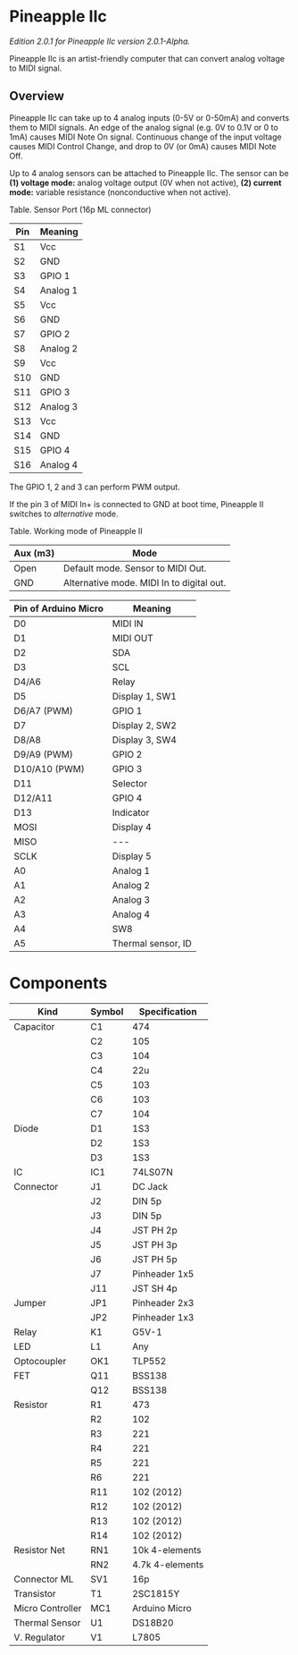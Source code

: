 # Pineapple IIc

_Edition 2.0.1 for Pineapple IIc version 2.0.1-Alpha._

Pineapple IIc is an artist-friendly computer that can convert analog voltage to MIDI signal.

## Overview

Pineapple IIc can take up to 4 analog inputs (0-5V or 0-50mA) and converts them to MIDI signals. An edge of the analog signal (e.g. 0V to 0.1V or 0 to 1mA) causes MIDI Note On signal. Continuous change of the input voltage causes MIDI Control Change, and drop to 0V (or 0mA) causes MIDI Note Off.

Up to 4 analog sensors can be attached to Pineapple IIc. The sensor can be **(1) voltage mode:** analog voltage output (0V when not active), **(2) current mode:** variable resistance (nonconductive when not active).

Table. Sensor Port (16p ML connector)

| Pin | Meaning      |
|-----|--------------|
| S1  | Vcc          |
| S2  | GND          |
| S3  | GPIO 1       |
| S4  | Analog 1     |
| S5  | Vcc          |
| S6  | GND          |
| S7  | GPIO 2       |
| S8  | Analog 2     |
| S9  | Vcc          |
| S10 | GND          |
| S11 | GPIO 3       |
| S12 | Analog 3     |
| S13 | Vcc          |
| S14 | GND          |
| S15 | GPIO 4       |
| S16 | Analog 4     |



The GPIO 1, 2 and 3 can perform PWM output.

If the pin 3 of MIDI In+ is connected to GND at boot time, Pineapple II switches to _alternative_ mode.

Table. Working mode of Pineapple II

| Aux (m3) | Mode                                      |
|----------|-------------------------------------------|
| Open     | Default mode. Sensor to MIDI Out.         |
| GND      | Alternative mode. MIDI In to digital out. |



| Pin of Arduino Micro | Meaning            |
|----------------------|--------------------|
| D0                   | MIDI IN            |
| D1                   | MIDI OUT           |
| D2                   | SDA                |
| D3                   | SCL                |
| D4/A6                | Relay              |
| D5                   | Display 1, SW1     |
| D6/A7 (PWM)          | GPIO 1             |
| D7                   | Display 2, SW2     |
| D8/A8                | Display 3, SW4     |
| D9/A9 (PWM)          | GPIO 2             |
| D10/A10 (PWM)        | GPIO 3             |
| D11                  | Selector           |
| D12/A11              | GPIO 4             |
| D13                  | Indicator          |
| MOSI                 | Display 4          |
| MISO                 | ---                |
| SCLK                 | Display 5          |
| A0                   | Analog 1           |
| A1                   | Analog 2           |
| A2                   | Analog 3           |
| A3                   | Analog 4           |
| A4                   | SW8                |
| A5                   | Thermal sensor, ID |


# Components

| Kind             | Symbol | Specification   |
|------------------|--------|-----------------|
| Capacitor        | C1     | 474             |
|                  | C2     | 105             |
|                  | C3     | 104             |
|                  | C4     | 22u             |
|                  | C5     | 103             |
|                  | C6     | 103             |
|                  | C7     | 104             |
| Diode            | D1     | 1S3             |
|                  | D2     | 1S3             |
|                  | D3     | 1S3             |
| IC               | IC1    | 74LS07N         |
| Connector        | J1     | DC Jack         |
|                  | J2     | DIN 5p          |
|                  | J3     | DIN 5p          |
|                  | J4     | JST PH 2p       |
|                  | J5     | JST PH 3p       |
|                  | J6     | JST PH 5p       |
|                  | J7     | Pinheader 1x5   |
|                  | J11    | JST SH 4p       |
| Jumper           | JP1    | Pinheader 2x3   |
|                  | JP2    | Pinheader 1x3   |
| Relay            | K1     | G5V-1           |
| LED              | L1     | Any             |
| Optocoupler      | OK1    | TLP552          |
| FET              | Q11    | BSS138          |
|                  | Q12    | BSS138          |
| Resistor         | R1     | 473             |
|                  | R2     | 102             |
|                  | R3     | 221             |
|                  | R4     | 221             |
|                  | R5     | 221             |
|                  | R6     | 221             |
|                  | R11    | 102 (2012)      |
|                  | R12    | 102 (2012)      |
|                  | R13    | 102 (2012)      |
|                  | R14    | 102 (2012)      |
| Resistor Net     | RN1    | 10k 4-elements  |
|                  | RN2    | 4.7k 4-elements |
| Connector ML     | SV1    | 16p             |
| Transistor       | T1     | 2SC1815Y        |
| Micro Controller | MC1    | Arduino Micro   |
| Thermal Sensor   | U1     | DS18B20         |
| V. Regulator     | V1     | L7805           |
